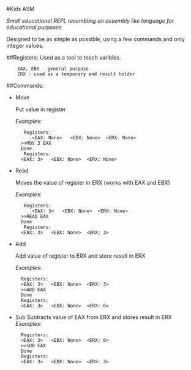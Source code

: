 #Kids ASM

_Small educational REPL resembling an assembly like language for educational purposes_

Designed to be as simple as possible, using a few commands and only integer values.

##Registers:
Used as a tool to teach varibles.


        EAX, EBX - general purpose
        ERX - used as a temporary and result holder

##Commands:

* Move

    Put value in register

    _Examples_:

         Registers:
            <EAX: None>   <EBX: None>  <ERX: None>
        >>MOV 3 EAX
        Done
         Registers:
        <EAX: 3>   <EBX: None>  <ERX: None>

* Read

    Moves the value of register in ERX (works with EAX and EBX)


    _Examples_:

         Registers:
            <EAX: 3>   <EBX: None>  <ERX: None>
        >>READ EAX
        Done
         Registers:
        <EAX: 3>   <EBX: None>  <ERX: 3>



* Add

    Add value of register to ERX and store result in ERX


    _Examples_:

        Registers:
        <EAX: 3>   <EBX: None>  <ERX: 3>
        >>ADD EAX
        Done
        Registers:
        <EAX: 3>   <EBX: None>  <ERX: 6>

* Sub
    Subtracts value of EAX from ERX and stores result in ERX
    _Examples_:

        Registers:
        <EAX: 3>   <EBX: None>  <ERX: 6>
        >>SUB EAX
        Done
        Registers:
        <EAX: 3>   <EBX: None>  <ERX: 3>
